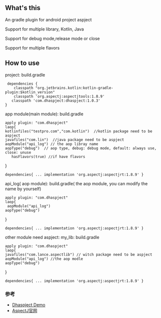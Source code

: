 ## What's this

An gradle plugin  for android project  aspject

Support for multiple  library, Kotlin, Java

Support for  debug mode,release mode or close

Support for multiple flavors

## How to use

project:  build.gradle   

     dependencies {
        classpath "org.jetbrains.kotlin:kotlin-gradle-plugin:$kotlin_version"
        classpath 'org.aspectj:aspectjtools:1.8.9'
       classpath 'com.dhaspject:dhaspject:1.0.3'
    }
    



app module(main module): build.gradle

    apply plugin: "com.dhaspject"
    laop{
    kotlinfiles("testpro.com","com.kotlin")  //kotlin package need to be aspject
    javafiles("com.lin")  //java package need to be aspject
    aopModule("api_log") // the aop libray name 
    aopType("debug")  // aop type, debug: debug mode, default: always use, close: unuse
       hasFlavors(true) //if have flavors
}

`dependencies{
...
implementation 'org.aspectj:aspectjrt:1.8.9'
}`




api_log( aop module): build.gradle( the aop module, you can modify the name by yourself)

    apply plugin: "com.dhaspject"
    laop{
     aopModule("api_log")
    aopType("debug")
}


`dependencies{
...
implementation 'org.aspectj:aspectjrt:1.8.9'
}`


other module need aspject:
my_lib: build.gradle

    apply plugin: "com.dhaspject"
    laop{
    javafiles("com.lance.aspectlib") // witch package need to be aspject
    aopModule("api_log") //the aop modle
    aopType("debug")
}

`dependencies{
...
implementation 'org.aspectj:aspectjrt:1.8.9'
}`

### 参考
* [Dhaspject Demo](https://github.com/dikeboy/DhaspjectDemo)
* [AspectJ官网](https://eclipse.org/aspectj/)
